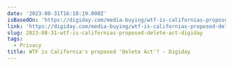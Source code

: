 ```yaml
---
date: '2023-08-31T16:18:19.000Z'
isBasedOn: 'https://digiday.com/media-buying/wtf-is-californias-proposed-delete-act/'
link: 'https://digiday.com/media-buying/wtf-is-californias-proposed-delete-act/'
slug: 2023-08-31-wtf-is-californias-proposed-delete-act-digiday
tags:
  - Privacy
title: WTF is California's proposed 'Delete Act'? - Digiday
---
```


